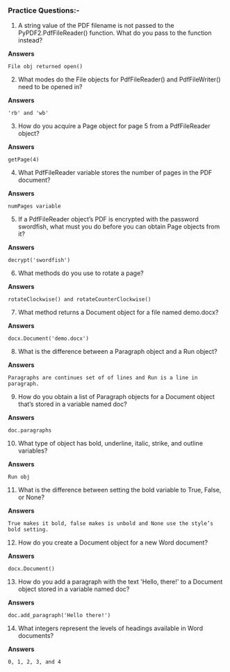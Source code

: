 ### Practice Questions:-

1. A string value of the PDF filename is not passed to the PyPDF2.PdfFileReader() function. What do you pass to the function instead?

**Answers**
```
File obj returned open()
```
2. What modes do the File objects for PdfFileReader() and PdfFileWriter() need to be opened in?

**Answers**
```
'rb' and 'wb'
```
3. How do you acquire a Page object for page 5 from a PdfFileReader object?

**Answers**

```getPage(4)```

4. What PdfFileReader variable stores the number of pages in the PDF document?

**Answers**
```
numPages variable
```
5. If a PdfFileReader object’s PDF is encrypted with the password swordfish, what must you do before you can obtain Page objects from it?

**Answers**

```decrypt('swordfish')```

6. What methods do you use to rotate a page?

**Answers**
```
rotateClockwise() and rotateCounterClockwise()
```
7. What method returns a Document object for a file named demo.docx?

**Answers**
```
docx.Document('demo.docx')
```
8. What is the difference between a Paragraph object and a Run object?

**Answers**
```
Paragraphs are continues set of of lines and Run is a line in paragraph.
```
9. How do you obtain a list of Paragraph objects for a Document object that’s stored in a variable named doc?

**Answers**
```
doc.paragraphs
```
10. What type of object has bold, underline, italic, strike, and outline variables?

**Answers**
```
Run obj
```
11. What is the difference between setting the bold variable to True, False, or None?

**Answers**
```
True makes it bold, false makes is unbold and None use the style’s bold setting.
```
12. How do you create a Document object for a new Word document?

**Answers**
```
docx.Document()
```
13. How do you add a paragraph with the text 'Hello, there!' to a Document object stored in a variable named doc?

**Answers**

```doc.add_paragraph('Hello there!')```

14. What integers represent the levels of headings available in Word documents?

**Answers**
```
0, 1, 2, 3, and 4
```
